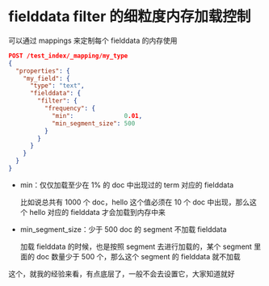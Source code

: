 # fielddata filter 的细粒度内存加载控制

可以通过 mappings 来定制每个 fielddata 的内存使用
```json
POST /test_index/_mapping/my_type
{
  "properties": {
    "my_field": {
      "type": "text",
      "fielddata": {
        "filter": {
          "frequency": {
            "min":              0.01,
            "min_segment_size": 500  
          }
        }
      }
    }
  }
}
```
- min：仅仅加载至少在 1% 的 doc 中出现过的 term 对应的 fielddata

  比如说总共有 1000 个 doc，hello 这个值必须在 10 个 doc 中出现，那么这个 hello 对应的 fielddata 才会加载到内存中来

- min_segment_size：少于 500 doc 的 segment 不加载 fielddata

  加载 fielddata 的时候，也是按照 segment 去进行加载的，某个 segment 里面的 doc 数量少于 500 个，那么这个 segment 的 fielddata 就不加载

这个，就我的经验来看，有点底层了，一般不会去设置它，大家知道就好
